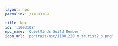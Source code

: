 ```yaml
---
layout: npc
permalink: /11003108

title: Npc
id: '11003108'
npc_name: 'QuietMinds Guild Member'
icon_url: 'portrait/npc/11001220_m_tourist2_p.png'
---
```


